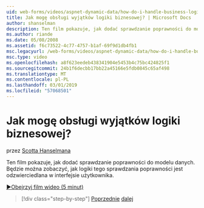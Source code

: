 ```yaml
---
uid: web-forms/videos/aspnet-dynamic-data/how-do-i-handle-business-logic-exceptions
title: Jak mogę obsługi wyjątków logiki biznesowej? | Microsoft Docs
author: shanselman
description: Ten film pokazuje, jak dodać sprawdzanie poprawności do modelu danych. Będzie można zobaczyć, jak logiki tego sprawdzania poprawności jest odzwierciedlana w interfejsie użytkownika.
ms.author: riande
ms.date: 05/08/2008
ms.assetid: f6c73522-4c77-4757-b1af-69f9d1db4fb1
msc.legacyurl: /web-forms/videos/aspnet-dynamic-data/how-do-i-handle-business-logic-exceptions
msc.type: video
ms.openlocfilehash: a8f623eedeb438341904e5453b4c75bc424825f1
ms.sourcegitcommit: 24b1f6decbb17bb22a45166e5fdb0845c65af498
ms.translationtype: MT
ms.contentlocale: pl-PL
ms.lasthandoff: 03/01/2019
ms.locfileid: "57068501"
---
```

<a name="how-do-i-handle-business-logic-exceptions"></a>Jak mogę obsługi wyjątków logiki biznesowej?
====================
przez [Scotta Hanselmana](https://github.com/shanselman)

Ten film pokazuje, jak dodać sprawdzanie poprawności do modelu danych. Będzie można zobaczyć, jak logiki tego sprawdzania poprawności jest odzwierciedlana w interfejsie użytkownika.

[&#9654;Obejrzyj film wideo (5 minut)](https://channel9.msdn.com/Blogs/ASP-NET-Site-Videos/how-do-i-handle-business-logic-exceptions)

> [!div class="step-by-step"]
> [Poprzednie](how-do-i-change-how-my-fields-render.md)
> [dalej](how-do-i-make-custom-pages.md)

